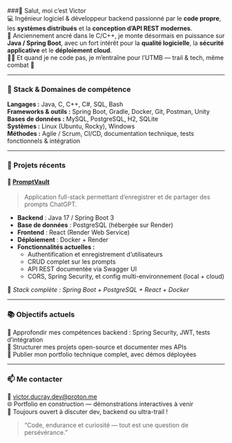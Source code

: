 ###👋 Salut, moi c’est Victor  
💻 Ingénieur logiciel & développeur backend passionné par le **code propre**, les **systèmes distribués** et la **conception d’API REST modernes**.  
🎯 Anciennement ancré dans le C/C++, je monte désormais en puissance sur **Java / Spring Boot**, avec un fort intérêt pour la **qualité logicielle**, la **sécurité applicative** et le **déploiement cloud**.  
🏃‍♂️ Et quand je ne code pas, je m’entraîne pour l’UTMB — trail & tech, même combat 💪

---

### 🔧 Stack & Domaines de compétence

**Langages :** Java, C, C++, C#, SQL, Bash  
**Frameworks & outils :** Spring Boot, Gradle, Docker, Git, Postman, Unity  
**Bases de données :** MySQL, PostgreSQL, H2, SQLite  
**Systèmes :** Linux (Ubuntu, Rocky), Windows  
**Méthodes :** Agile / Scrum, CI/CD, documentation technique, tests fonctionnels & intégration  

---

### 🚀 Projets récents

#### 🧠 [PromptVault](https://promptvaultweb.onrender.com)
> Application full-stack permettant d’enregistrer et de partager des prompts ChatGPT.

- **Backend** : Java 17 / Spring Boot 3  
- **Base de données** : PostgreSQL (hébergée sur Render)  
- **Frontend** : React (Render Web Service)  
- **Déploiement** : Docker + Render  
- **Fonctionnalités actuelles :**
  - Authentification et enregistrement d’utilisateurs  
  - CRUD complet sur les prompts  
  - API REST documentée via Swagger UI  
  - CORS, Spring Security, et config multi-environnement (local + cloud)  

🧩 *Stack complète : Spring Boot + PostgreSQL + React + Docker*

---

### 📚 Objectifs actuels

🌱 Approfondir mes compétences backend : Spring Security, JWT, tests d’intégration  
🧠 Structurer mes projets open-source et documenter mes APIs  
🚀 Publier mon portfolio technique complet, avec démos déployées  

---

### 📫 Me contacter

📧 [victor.ducray.dev@proton.me](mailto:victor.ducray.dev@proton.me)  
🌐 Portfolio en construction — démonstrations interactives à venir  
💬 Toujours ouvert à discuter dev, backend ou ultra-trail !

> “Code, endurance et curiosité — tout est une question de persévérance.”
